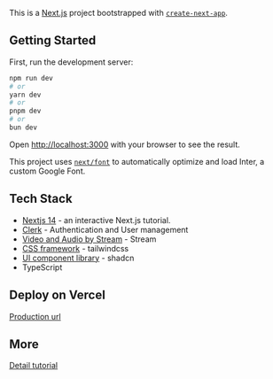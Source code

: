 This is a [Next.js](https://nextjs.org/) project bootstrapped with [`create-next-app`](https://github.com/vercel/next.js/tree/canary/packages/create-next-app).

## Getting Started

First, run the development server:

```bash
npm run dev
# or
yarn dev
# or
pnpm dev
# or
bun dev
```

Open [http://localhost:3000](http://localhost:3000) with your browser to see the result.

This project uses [`next/font`](https://nextjs.org/docs/basic-features/font-optimization) to automatically optimize and load Inter, a custom Google Font.

## Tech Stack

- [Nextjs 14](https://nextjs.org/learn) - an interactive Next.js tutorial.
- [Clerk](https://nextjs.org/learn) - Authentication and User management
- [Video and Audio by Stream](https://getstream.io/video/docs/react/) - Stream
- [CSS framework](https://tailwindcss.com/) - tailwindcss
- [UI component library](https://ui.shadcn.com/) - shadcn
- TypeScript

## Deploy on Vercel

[Production url](https://jozefu-zoom-clone.vercel.app/)

## More
[Detail tutorial](https://www.youtube.com/watch?v=R8CIO1DZ2b8)

